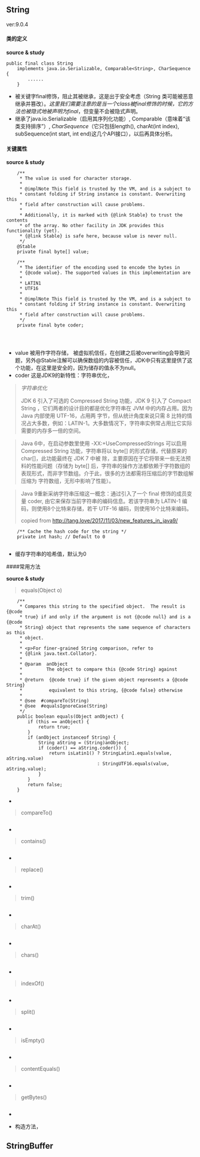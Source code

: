 ## String

ver:9.0.4


#### 类的定义</br>
**source & study**

```
public final class String
    implements java.io.Serializable, Comparable<String>, CharSequence {
    	......
    }

```


* 被关键字final修饰，阻止其被继承，这是出于安全考虑（String 类可能被恶意继承并篡改）。*这里我们需要注意的是当一个class被final修饰的时候，它的方法也被隐式地被声明为final*，但变量不会被隐式声明。
* 继承了java.io.Serializable（启用其序列化功能）, Comparable<String>（意味着“该类支持排序”）, *CharSequence*（它只包括length(), charAt(int index), subSequence(int start, int end)这几个API接口），以后再具体分析。



#### 关键属性
**source & study**

```
	/**
     * The value is used for character storage.
     *
     * @implNote This field is trusted by the VM, and is a subject to
     * constant folding if String instance is constant. Overwriting this
     * field after construction will cause problems.
     *
     * Additionally, it is marked with {@link Stable} to trust the contents
     * of the array. No other facility in JDK provides this functionality (yet).
     * {@link Stable} is safe here, because value is never null.
     */
    @Stable
    private final byte[] value;

	/**
     * The identifier of the encoding used to encode the bytes in
     * {@code value}. The supported values in this implementation are
     *
     * LATIN1
     * UTF16
     *
     * @implNote This field is trusted by the VM, and is a subject to
     * constant folding if String instance is constant. Overwriting this
     * field after construction will cause problems.
     */
    private final byte coder;

    
    
```

* value 被用作字符存储， 被虚拟机信任，在创建之后被overwriting会导致问题，另外@Stable注解可以确保数组的内容被信任，JDK中只有这里提供了这个功能，在这里是安全的，因为储存的值永不为null。
* coder 这是JDK9的新特性：字符串优化，

>*字符串优化*
>
>JDK 6 引入了可选的 Compressed String 功能，JDK 9 引入了 Compact String ，它们两者的设计目的都是优化字符串在 JVM 中的内存占用。因为 Java 内部使用 UTF-16，占用两
>字节，但从统计角度来说只需 8 比特的情况占大多数，例如：LATIN-1。大多数情况下，字符串实例常占用比它实际需要的内存多一倍的空间。

>Java 6中，在启动参数里使用 -XX:+UseCompressedStrings 可以启用 Compressed String 功能，字符串将以 byte[] 的形式存储，代替原来的 char[]，此功能最终在 JDK 7 中被
除，主要原因在于它将带来一些无法预料的性能问题（存储为 byte[] 后，字符串的操作方法都依赖于字符数组的表现形式，而非字节数组。介于此，很多的方法都需将压缩后的字节数组解压缩为
字符数组，无形中影响了性能）。

>Java 9重新采纳字符串压缩这一概念：通过引入了一个 final 修饰的成员变量 coder, 由它来保存当前字符串的编码信息。若该字符串为 LATIN-1 编码，则使用8个比特来存储，若干 UTF-16 编码，则使用16个比特来编码。
>
>copied from http://tang.love/2017/11/03/new_features_in_java9/


```    
	/** Cache the hash code for the string */
    private int hash; // Default to 0
    
```
* 缓存字符串的哈希值，默认为0


####常用方法

**source & study**

>equals(Object o)

```
	/**
     * Compares this string to the specified object.  The result is {@code
     * true} if and only if the argument is not {@code null} and is a {@code
     * String} object that represents the same sequence of characters as this
     * object.
     *
     * <p>For finer-grained String comparison, refer to
     * {@link java.text.Collator}.
     *
     * @param  anObject
     *         The object to compare this {@code String} against
     *
     * @return  {@code true} if the given object represents a {@code String}
     *          equivalent to this string, {@code false} otherwise
     *
     * @see  #compareTo(String)
     * @see  #equalsIgnoreCase(String)
     */
    public boolean equals(Object anObject) {
        if (this == anObject) {
            return true;
        }
        if (anObject instanceof String) {
            String aString = (String)anObject;
            if (coder() == aString.coder()) {
                return isLatin1() ? StringLatin1.equals(value, aString.value)
                                  : StringUTF16.equals(value, aString.value);
            }
        }
        return false;
    }

```

* 

>compareTo()

```

```

* 

>contains()

```

```
* 


>replace()

```

```

* 


>trim()

```

```

* 

>charAt()

```

```

* 

>chars()

```

```

* 


>indexOf()

```

```

* 



>split()

```

```

* 




>isEmpty()

```

```

*



>contentEquals()

```

```

*

>getBytes()

```

```

*


* 构造方法，











## StringBuffer




